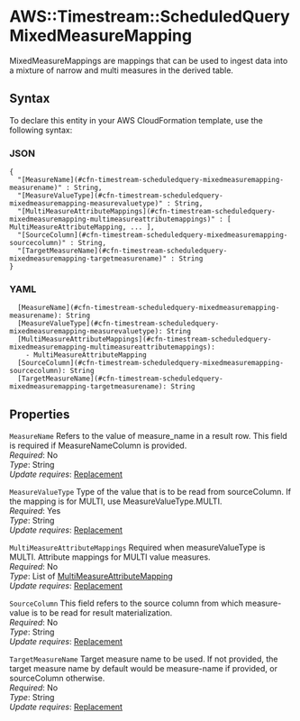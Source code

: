 # AWS::Timestream::ScheduledQuery MixedMeasureMapping<a name="aws-properties-timestream-scheduledquery-mixedmeasuremapping"></a>

MixedMeasureMappings are mappings that can be used to ingest data into a mixture of narrow and multi measures in the derived table\.

## Syntax<a name="aws-properties-timestream-scheduledquery-mixedmeasuremapping-syntax"></a>

To declare this entity in your AWS CloudFormation template, use the following syntax:

### JSON<a name="aws-properties-timestream-scheduledquery-mixedmeasuremapping-syntax.json"></a>

```
{
  "[MeasureName](#cfn-timestream-scheduledquery-mixedmeasuremapping-measurename)" : String,
  "[MeasureValueType](#cfn-timestream-scheduledquery-mixedmeasuremapping-measurevaluetype)" : String,
  "[MultiMeasureAttributeMappings](#cfn-timestream-scheduledquery-mixedmeasuremapping-multimeasureattributemappings)" : [ MultiMeasureAttributeMapping, ... ],
  "[SourceColumn](#cfn-timestream-scheduledquery-mixedmeasuremapping-sourcecolumn)" : String,
  "[TargetMeasureName](#cfn-timestream-scheduledquery-mixedmeasuremapping-targetmeasurename)" : String
}
```

### YAML<a name="aws-properties-timestream-scheduledquery-mixedmeasuremapping-syntax.yaml"></a>

```
  [MeasureName](#cfn-timestream-scheduledquery-mixedmeasuremapping-measurename): String
  [MeasureValueType](#cfn-timestream-scheduledquery-mixedmeasuremapping-measurevaluetype): String
  [MultiMeasureAttributeMappings](#cfn-timestream-scheduledquery-mixedmeasuremapping-multimeasureattributemappings):
    - MultiMeasureAttributeMapping
  [SourceColumn](#cfn-timestream-scheduledquery-mixedmeasuremapping-sourcecolumn): String
  [TargetMeasureName](#cfn-timestream-scheduledquery-mixedmeasuremapping-targetmeasurename): String
```

## Properties<a name="aws-properties-timestream-scheduledquery-mixedmeasuremapping-properties"></a>

`MeasureName` <a name="cfn-timestream-scheduledquery-mixedmeasuremapping-measurename"></a>
Refers to the value of measure_name in a result row\. This field is required if MeasureNameColumn is provided\.  
_Required_: No  
_Type_: String  
_Update requires_: [Replacement](https://docs.aws.amazon.com/AWSCloudFormation/latest/UserGuide/using-cfn-updating-stacks-update-behaviors.html#update-replacement)

`MeasureValueType` <a name="cfn-timestream-scheduledquery-mixedmeasuremapping-measurevaluetype"></a>
Type of the value that is to be read from sourceColumn\. If the mapping is for MULTI, use MeasureValueType\.MULTI\.  
_Required_: Yes  
_Type_: String  
_Update requires_: [Replacement](https://docs.aws.amazon.com/AWSCloudFormation/latest/UserGuide/using-cfn-updating-stacks-update-behaviors.html#update-replacement)

`MultiMeasureAttributeMappings` <a name="cfn-timestream-scheduledquery-mixedmeasuremapping-multimeasureattributemappings"></a>
Required when measureValueType is MULTI\. Attribute mappings for MULTI value measures\.  
_Required_: No  
_Type_: List of [MultiMeasureAttributeMapping](aws-properties-timestream-scheduledquery-multimeasureattributemapping.md)  
_Update requires_: [Replacement](https://docs.aws.amazon.com/AWSCloudFormation/latest/UserGuide/using-cfn-updating-stacks-update-behaviors.html#update-replacement)

`SourceColumn` <a name="cfn-timestream-scheduledquery-mixedmeasuremapping-sourcecolumn"></a>
This field refers to the source column from which measure\-value is to be read for result materialization\.  
_Required_: No  
_Type_: String  
_Update requires_: [Replacement](https://docs.aws.amazon.com/AWSCloudFormation/latest/UserGuide/using-cfn-updating-stacks-update-behaviors.html#update-replacement)

`TargetMeasureName` <a name="cfn-timestream-scheduledquery-mixedmeasuremapping-targetmeasurename"></a>
Target measure name to be used\. If not provided, the target measure name by default would be measure\-name if provided, or sourceColumn otherwise\.  
_Required_: No  
_Type_: String  
_Update requires_: [Replacement](https://docs.aws.amazon.com/AWSCloudFormation/latest/UserGuide/using-cfn-updating-stacks-update-behaviors.html#update-replacement)

